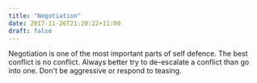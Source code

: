 ```yaml
---
title: "Negotiation"
date: 2017-11-26T21:20:22+11:00
draft: false
---
```


Negotiation is one of the most important parts of self defence. The best conflict is no conflict. Always better try to de-escalate a conflict than go into one. Don't be aggressive or respond to teasing. 
